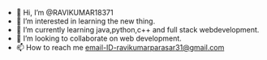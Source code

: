 - 👋 Hi, I’m @RAVIKUMAR18371
- 👀 I’m interested in learning the new thing.
- 🌱 I’m currently learning java,python,c++ and full stack webdevelopment.
- 💞️ I’m looking to collaborate on web development.
- 📫 How to reach me email-ID-ravikumarparasar31@gmail.com

<!---
RAVIKUMAR18371/RAVIKUMAR18371 is a ✨ special ✨ repository because its `README.md` (this file) appears on your GitHub profile.
You can click the Preview link to take a look at your changes.
--->
